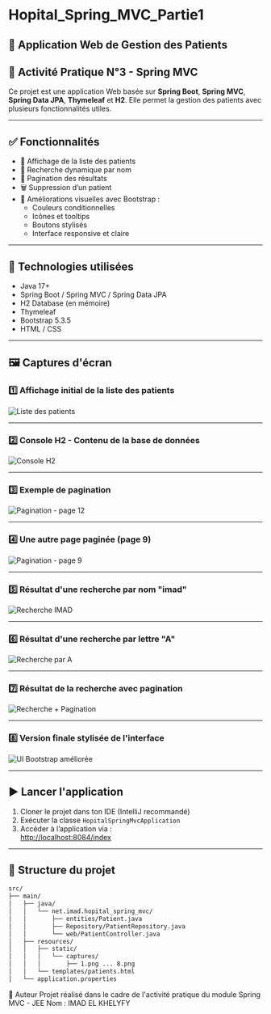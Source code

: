 # Hopital_Spring_MVC_Partie1

## 🏥 Application Web de Gestion des Patients

## 📘 Activité Pratique N°3 - Spring MVC

Ce projet est une application Web basée sur **Spring Boot**, **Spring MVC**, **Spring Data JPA**, **Thymeleaf** et **H2**. Elle permet la gestion des patients avec plusieurs fonctionnalités utiles.

---

## ✅ Fonctionnalités

- 📄 Affichage de la liste des patients
- 🔎 Recherche dynamique par nom
- 🧮 Pagination des résultats
- 🗑️ Suppression d’un patient
- 🎨 Améliorations visuelles avec Bootstrap :
  - Couleurs conditionnelles
  - Icônes et tooltips
  - Boutons stylisés
  - Interface responsive et claire

---

## 🧱 Technologies utilisées

- Java 17+
- Spring Boot / Spring MVC / Spring Data JPA
- H2 Database (en mémoire)
- Thymeleaf
- Bootstrap 5.3.5
- HTML / CSS

---

## 🖼️ Captures d'écran

### 1️⃣ Affichage initial de la liste des patients

![Liste des patients](static/captures/1.png)

---

### 2️⃣ Console H2 - Contenu de la base de données

![Console H2](static/captures/2.png)

---

### 3️⃣ Exemple de pagination

![Pagination - page 12](static/captures/3.png)

---

### 4️⃣ Une autre page paginée (page 9)

![Pagination - page 9](static/captures/4.png)

---

### 5️⃣ Résultat d'une recherche par nom "imad"

![Recherche IMAD](static/captures/5.png)

---

### 6️⃣ Résultat d'une recherche par lettre "A"

![Recherche par A](static/captures/6.png)

---

### 7️⃣ Résultat de la recherche avec pagination

![Recherche + Pagination](static/captures/7.png)

---

### 8️⃣ Version finale stylisée de l'interface

![UI Bootstrap améliorée](static/captures/8.png)

---

## ▶️ Lancer l'application

1. Cloner le projet dans ton IDE (IntelliJ recommandé)
2. Exécuter la classe `HopitalSpringMvcApplication`
3. Accéder à l’application via :  
   [http://localhost:8084/index](http://localhost:8084/index)

---

## 📂 Structure du projet

```bash
src/
├── main/
│   ├── java/
│   │   └── net.imad.hopital_spring_mvc/
│   │       ├── entities/Patient.java
│   │       ├── Repository/PatientRepository.java
│   │       └── web/PatientController.java
│   ├── resources/
│   │   ├── static/
│   │   │   └── captures/
│   │   │       ├── 1.png ... 8.png
│   │   └── templates/patients.html
│   └── application.properties
```

👤 Auteur
Projet réalisé dans le cadre de l'activité pratique du module Spring MVC - JEE
Nom : IMAD EL KHELYFY

